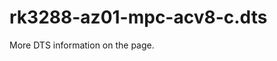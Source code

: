 # rk3288-az01-mpc-acv8-c.dts

More DTS information on the [](Linux-DTSs.md) page.

<code-block src="dts/rk3288-az01-mpc-acv8-c.dts" />
